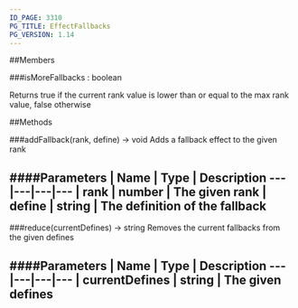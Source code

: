 ```yaml
---
ID_PAGE: 3310
PG_TITLE: EffectFallbacks
PG_VERSION: 1.14
---
```


##Members

###isMoreFallbacks : boolean


Returns true if the current rank value is lower than or equal to the max rank value, false otherwise



##Methods

###addFallback(rank, define) &rarr; void
Adds a fallback effect to the given rank

####Parameters
 | Name | Type | Description
---|---|---|---
 | rank | number | The given rank
 | define | string | The definition of the fallback
---

###reduce(currentDefines) &rarr; string
Removes the current fallbacks from the given defines

####Parameters
 | Name | Type | Description
---|---|---|---
 | currentDefines | string | The given defines
---
